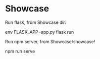 # Showcase

Run flask, from Showcase dir:

env FLASK_APP=app.py flask run

Run npm server, from Showcase/showcase!

npm run serve
